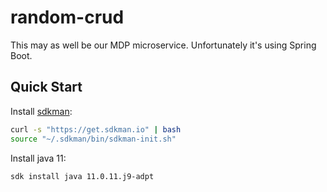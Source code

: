 # random-crud
This may as well be our MDP microservice. Unfortunately it's using Spring Boot.

## Quick Start
Install [sdkman](https://sdkman.io):
```sh
curl -s "https://get.sdkman.io" | bash
source "~/.sdkman/bin/sdkman-init.sh"
```

Install java 11:
```sh
sdk install java 11.0.11.j9-adpt
```
